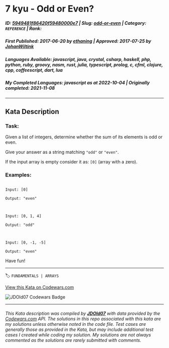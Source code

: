 # 7 kyu - Odd or Even?

##### **ID**: [5949481f86420f59480000e7](https://www.codewars.com/kata/5949481f86420f59480000e7) | **Slug**: [odd-or-even](https://www.codewars.com/kata/5949481f86420f59480000e7) | **Category**: `REFERENCE` | **Rank**: <span style="color:white">7 kyu</span>

##### **First Published**: 2017-06-20 ***by*** [ethaning](https://www.codewars.com/users/ethaning) | **Approved**: 2017-07-25 ***by*** [JohanWiltink](https://www.codewars.com/users/JohanWiltink)

##### **Languages Available**: javascript, java, crystal, csharp, haskell, php, python, ruby, groovy, nasm, rust, julia, typescript, prolog, c, cfml, clojure, cpp, coffeescript, dart, lua

##### **My Completed Languages**: javascript ***as at*** 2022-10-04 | **Originally completed**: 2021-11-08

---

## Kata Description


### Task:



Given a list of integers, determine whether the sum of its elements is odd or even.



Give your answer as a string matching `"odd"` or `"even"`.



If the input array is empty consider it as: `[0]` (array with a zero).



### Examples:



```

Input: [0]

Output: "even"



Input: [0, 1, 4]

Output: "odd"



Input: [0, -1, -5]

Output: "even"

```





Have fun!



---


🏷 `FUNDAMENTALS | ARRAYS`


[View this Kata on Codewars.com](https://www.codewars.com/kata/5949481f86420f59480000e7)

![](https://www.codewars.com/users/jdold07/badges/large "JDOld07 Codewars Badge")

---

###### *This Kata description was compiled by [**JDOld07**](https://tpstech.dev) with data provided by the [Codewars.com](https://www.codewars.com) API.  The solutions in this repo associated with this kata are my solutions unless otherwise noted in the code file.  Test cases are generally those as provided in the Kata, but may include additional test cases I created while coding my solution.  My solutions are not always commented as the solutions are rarely submitted with comments.*
